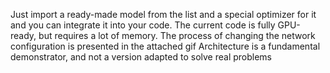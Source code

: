 Just import a ready-made model from the list and a special optimizer for it and you can integrate it into your code.
The current code is fully GPU-ready, but requires a lot of memory.
The process of changing the network configuration is presented in the attached gif
Architecture is a fundamental demonstrator, and not a version adapted to solve real problems
